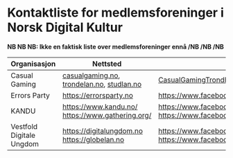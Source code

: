 # Kontaktliste for medlemsforeninger i Norsk Digital Kultur

**NB NB NB: Ikke en faktisk liste over medlemsforeninger ennå /NB /NB /NB**

| Organisasjon | Nettsted | Facebook | Twitch/Youtube | Discord |
|--------------|----------|----------|----------------|---------|
| Casual Gaming | [casualgaming.no](https://casualgaming.no), [trondelan.no](https://trondelan.no), [studlan.no](https://studlan.no) | [CasualGamingTrondheim](https://www.facebook.com/CasualGamingTrondheim/) | [Twitch (CasualGamingNorway)](https://www.twitch.tv/CasualGamingNorway), [YouTube](https://www.youtube.com/user/studlanNTNU/) | [Discord](https://discordapp.com/invite/TENjrqs) |
| Errors Party  | https://errorsparty.no                           | https://www.facebook.com/ErrorsParty/                                     | https://www.facebook.com/ErrorsParty/ | https://errorsparty.no/discord |
| KANDU        | https://www.kandu.no/ https://www.gathering.org/ | https://www.facebook.com/dataungdom https://www.facebook.com/gatheringorg |  | |
| Vestfold Digitale Ungdom | https://digitalungdom.no https://globelan.no | https://www.facebook.com/VestfoldDigitaleUngdom https://www.facebook.com/GlobeLAN | https://www.twitch.tv/digitalungdom | https://discord.gg/sHuEG7w |
